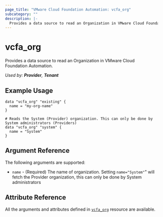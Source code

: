 ```yaml
---
page_title: "VMware Cloud Foundation Automation: vcfa_org"
subcategory: ""
description: |-
  Provides a data source to read an Organization in VMware Cloud Foundation Automation.
---
```


# vcfa_org

Provides a data source to read an Organization in VMware Cloud Foundation Automation.

_Used by: **Provider**, **Tenant**_

## Example Usage

```hcl
data "vcfa_org" "existing" {
  name = "my-org-name"
}

# Reads the System (Provider) organization. This can only be done by System administrators (Providers)
data "vcfa_org" "system" {
  name = "System"
}
```

## Argument Reference

The following arguments are supported:

- `name` - (Required) The name of organization. Setting `name="System"`" will fetch the Provider organization,
  this can only be done by System administrators

## Attribute Reference

All the arguments and attributes defined in
[`vcfa_org`](/providers/vmware/vcfa/latest/docs/resources/org) resource are available.
